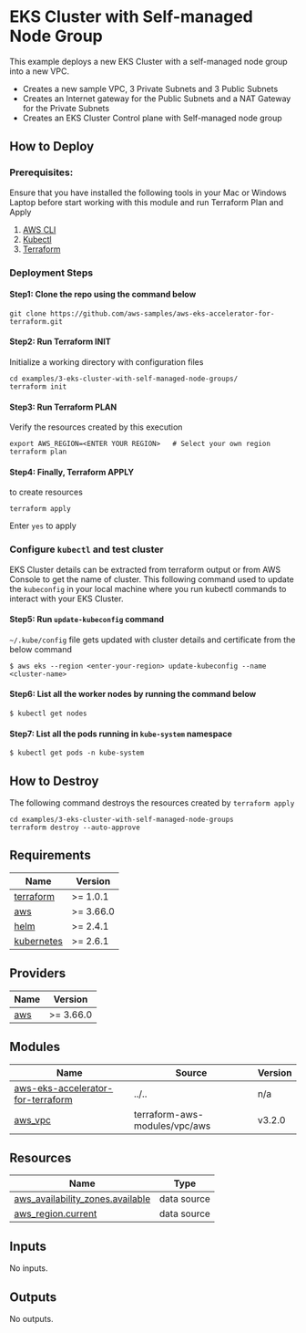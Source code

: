 # EKS Cluster with Self-managed Node Group
This example deploys a new EKS Cluster with a self-managed node group into a new VPC.
 - Creates a new sample VPC, 3 Private Subnets and 3 Public Subnets
 - Creates an Internet gateway for the Public Subnets and a NAT Gateway for the Private Subnets
 - Creates an EKS Cluster Control plane with Self-managed node group

## How to Deploy
### Prerequisites:
Ensure that you have installed the following tools in your Mac or Windows Laptop before start working with this module and run Terraform Plan and Apply
1. [AWS CLI](https://docs.aws.amazon.com/cli/latest/userguide/install-cliv2.html)
3. [Kubectl](https://Kubernetes.io/docs/tasks/tools/)
4. [Terraform](https://learn.hashicorp.com/tutorials/terraform/install-cli)

### Deployment Steps
#### Step1: Clone the repo using the command below

```shell script
git clone https://github.com/aws-samples/aws-eks-accelerator-for-terraform.git
```

#### Step2: Run Terraform INIT
Initialize a working directory with configuration files

```shell script
cd examples/3-eks-cluster-with-self-managed-node-groups/
terraform init
```

#### Step3: Run Terraform PLAN
Verify the resources created by this execution

```shell script
export AWS_REGION=<ENTER YOUR REGION>   # Select your own region
terraform plan
```

#### Step4: Finally, Terraform APPLY
to create resources

```shell script
terraform apply
```

Enter `yes` to apply

### Configure `kubectl` and test cluster
EKS Cluster details can be extracted from terraform output or from AWS Console to get the name of cluster.
This following command used to update the `kubeconfig` in your local machine where you run kubectl commands to interact with your EKS Cluster.

#### Step5: Run `update-kubeconfig` command

`~/.kube/config` file gets updated with cluster details and certificate from the below command

    $ aws eks --region <enter-your-region> update-kubeconfig --name <cluster-name>

#### Step6: List all the worker nodes by running the command below

    $ kubectl get nodes

#### Step7: List all the pods running in `kube-system` namespace

    $ kubectl get pods -n kube-system

## How to Destroy
The following command destroys the resources created by `terraform apply`

```shell script
cd examples/3-eks-cluster-with-self-managed-node-groups
terraform destroy --auto-approve
```

<!--- BEGIN_TF_DOCS --->
## Requirements

| Name | Version |
|------|---------|
| <a name="requirement_terraform"></a> [terraform](#requirement\_terraform) | >= 1.0.1 |
| <a name="requirement_aws"></a> [aws](#requirement\_aws) | >= 3.66.0 |
| <a name="requirement_helm"></a> [helm](#requirement\_helm) | >= 2.4.1 |
| <a name="requirement_kubernetes"></a> [kubernetes](#requirement\_kubernetes) | >= 2.6.1 |

## Providers

| Name | Version |
|------|---------|
| <a name="provider_aws"></a> [aws](#provider\_aws) | >= 3.66.0 |

## Modules

| Name | Source | Version |
|------|--------|---------|
| <a name="module_aws-eks-accelerator-for-terraform"></a> [aws-eks-accelerator-for-terraform](#module\_aws-eks-accelerator-for-terraform) | ../.. | n/a |
| <a name="module_aws_vpc"></a> [aws\_vpc](#module\_aws\_vpc) | terraform-aws-modules/vpc/aws | v3.2.0 |

## Resources

| Name | Type |
|------|------|
| [aws_availability_zones.available](https://registry.terraform.io/providers/hashicorp/aws/latest/docs/data-sources/availability_zones) | data source |
| [aws_region.current](https://registry.terraform.io/providers/hashicorp/aws/latest/docs/data-sources/region) | data source |

## Inputs

No inputs.

## Outputs

No outputs.
<!--- END_TF_DOCS --->
